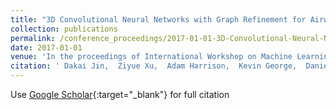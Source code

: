 ```yaml
---
title: "3D Convolutional Neural Networks with Graph Refinement for Airway Segmentation Using Incomplete Data Labels"
collection: publications
permalink: /conference_proceedings/2017-01-01-3D-Convolutional-Neural-Networks-with-Graph-Refinement-for-Airway-Segmentation-Using-Incomplete-Data-Labels
date: 2017-01-01
venue: 'In the proceedings of International Workshop on Machine Learning in Medical Imaging'
citation: ' Dakai Jin,  Ziyue Xu,  Adam Harrison,  Kevin George,  Daniel Mollura, &quot;3D Convolutional Neural Networks with Graph Refinement for Airway Segmentation Using Incomplete Data Labels.&quot; In the proceedings of International Workshop on Machine Learning in Medical Imaging, 2017.'
---
```

Use [Google Scholar](https://scholar.google.com/scholar?q=3D+Convolutional+Neural+Networks+with+Graph+Refinement+for+Airway+Segmentation+Using+Incomplete+Data+Labels){:target="_blank"} for full citation